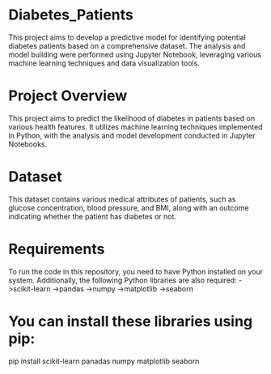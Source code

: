 # Diabetes_Patients
This project aims to develop a predictive model for identifying potential diabetes patients based on a comprehensive dataset. The analysis and model building were performed using Jupyter Notebook, leveraging various machine learning techniques and data visualization tools.

# Project Overview
This project aims to predict the likelihood of diabetes in patients based on various health features. It utilizes machine learning techniques implemented in Python, with the analysis and model development conducted in Jupyter Notebooks.

# Dataset
This dataset contains various medical attributes of patients, such as glucose concentration, blood pressure, and BMI, along with an outcome indicating whether the patient has diabetes or not.

# Requirements
To run the code in this repository, you need to have Python installed on your system. Additionally, the following Python libraries are also required:
->scikit-learn
->pandas
->numpy
->matplotlib
->seaborn

# You can install these libraries using pip:
pip install scikit-learn panadas numpy matplotlib seaborn




